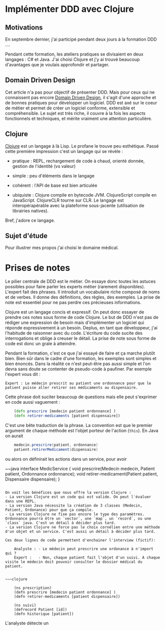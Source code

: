 Implémenter DDD avec Clojure
============================

Motivations
-----------

En septembre dernier, j'ai participé pendant deux jours à la formation DDD ....

Pendant cette formation, les ateliers pratiques se divisaient en deux langages : C# et Java. J'ai choisi Clojure et j'y ai trouvé beaucoup d'avantages que je voulais approfondir et partager.

Domain Driven Design
--------------------

Cet article n'a pas pour objectif de présenter DDD. Mais pour ceux qui ne connaissent pas encore [Domain Driven Design](http://en.wikipedia.org/wiki/Domain-driven_design),
il s'agit d'une approche et de bonnes pratiques pour développer un logiciel. DDD est axé sur le coeur de métier
et permet de créer un logiciel conforme, extensible et compréhensible. Le sujet est très riche, il couvre à la fois les aspects fonctionnels et techniques, et mérite vraiment une attention particulière.

Clojure
-------

[Clojure](http://clojure.org) est un langage à là Lisp. Le profane le trouve peu esthétique. Passé cette première impression c'est un langage qui se révèle :

- pratique : REPL, rechargement de code à chaud, orienté donnée, gestion de l'identité (vs valeur)

- simple : peu d'éléments dans le langage

- cohérent : l'API de base est bien articulée

- ubiquiste : Clojure compile en bytecode JVM. ClojureScript compile en JavaScript. ClojureCLR tourne sur CLR. Le langage est interopérapérable avec la plateforme sous-jacente (utilisation de librairies natives).

Bref, j'adore ce langage.


Sujet d'étude
-------------

Pour illustrer mes propos j'ai choisi le domaine médical.

Prises de notes
===============

Le pilier centrale de DDD est le métier. On essaye donc toutes les astuces possibles pour faire parler les experts métier (rarement disponibles). L'expert fait des phrases. Il introduit un vocabulaire riche composé de noms et de verbes. Il donne des définitions, des règles, des exemples. La prise de note est essentiel pour ne pas perdre ces précieuses informations.

Clojure est un langage concis et expressif. On peut donc essayer de prendre ces notes sous forme de code Clojure.
Le but de DDD n'est pas de rédiger une expression de besoin mais d'implémenter un logiciel qui réponde expressivement à un besoin. Deplus, en tant que développeur, j'ai l'habitude de raisonner avec du code. L'écriture du code sucite des interrogations et oblige à creuser le détail. La prise de note sous forme de code est donc un grale à atteindre.

Pendant la formation, c'est ce que j'ai essayé de faire et ça marche plutôt bien. Bien sûr dans le cadre d'une formation, les exemples sont simples et bien énoncés. Dans la réalité ce n'est peut-être pas aussi simple et l'on devra sans doute se contenter de pseudo-code à paufiner. Par exemple l'expert vous dit :

    Expert : Le médecin prescrit au patient une ordonnance pour que le patient puisse aller retirer ses médicaments au dispensaire.

Cette phrase doit suciter beaucoup de questions mais elle peut s'exprimer en code aussi vaguement :

~~~clojure
    (defn prescrire [medecin patient ordonnance] )
    (defn retirer-medicaments [patient dispensaire])
~~~

C'est une bête traduction de la phrase. La convention est que le premier argument de chaque méthode est l'objet porteur de l'action (`this`). En Java on aurait

~~~java
    medecin.prescrire(patient, ordonnance)
    patient.retirerMedicament(dispensaire)
~~~

ou alors on définirait les actions dans un service, pour avoir

~~java
    interface MedicService {
        void prescrire(Medecin medecin, Patient patient, Ordonnance ordonnance);
        void retirer-medicament(Patient patient, Dispensaire dispensaire);
    }
~~~

On voit les bénéfices que nous offre la version Clojure :
- La version Clojure est un code qui est valide. On peut l'évaluer dans une REPL.
- La version Java nécessite la création de 3 classes (Medecin, Patient, Ordonance) pour que ça compile.
- La version Clojure ne fixe pas encore le type des paramètres. Ordonnance pourra être un `vector`, une `map`, un `record`, ou une `class` java. C'est un détail à décider plus tard.
- La version Clojure ne force pas le choix cornélien entre une méthode d'un objet et un service. C'est aussi un détail à décider plus tard.

Ces deux lignes de code permettent d'enchainer l'interview (fictif):

    Analyste : - Le médecin peut prescrire une ordonance à n'import qui ?
    Expert :   - Non, chaque patient fait l'objet d'un suivi. A chaque visite le médecin doit pouvoir consulter le dossier médical du patient.


~~~clojure

    (ns prescription)
    (defn prescrire [medecin patient ordonnance] )
    (defn retirer-medicaments [patient dispensaire])

    (ns suivi)
    (defrecord Patient [id])
    (defn historique [patient])
~~~

L'analyste détecte un

